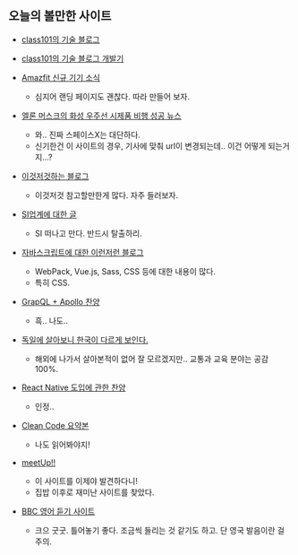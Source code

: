 ## 오늘의 볼만한 사이트

* [class101의 기술 블로그](https://class101.dev/ko/)

* [class101의 기술 블로그 개발기](https://brunch.co.kr/@pedaling/24)

* [Amazfit 신규 기기 소식](https://cn.amazfit.com/gts.html)
    * 심지어 랜딩 페이지도 괜찮다. 따라 만들어 보자.

* [엘론 머스크의 화성 우주선 시제품 비행 성공 뉴스](https://www.cnet.com/news/spacex-starhopper-prototype-takes-giant-leap-for-elon-musk/)
    * 와.. 진짜 스페이스X는 대단하다.
    * 신기한건 이 사이트의 경우, 기사에 맞춰 url이 변경되는데.. 이건 어떻게 되는거지...?

* [이것저것하는 블로그](https://inasie.github.io)
    * 이것저것 참고할만한게 많다. 자주 들러보자.

* [SI업계에 대한 글](https://ldgeao99.tistory.com/152)
    * SI 떠나고 만다. 반드시 탈출하리.

* [자바스크립트에 대한 이런저런 블로그](https://webclub.tistory.com)
    * WebPack, Vue.js, Sass, CSS 등에 대한 내용이 많다.
    * 특히 CSS.

* [GrapQL + Apollo 찬양](https://brunch.co.kr/@kooslab/119)
    * 흑.. 나도..

* [독일에 살아보니 한국이 다르게 보인다.](https://brunch.co.kr/@movemovemove/26)
    * 해외에 나가서 살아본적이 없어 잘 모르겠지만.. 교통과 교육 분야는 공감 100%.

* [React Native 도입에 관한 찬양](https://brunch.co.kr/@happy-376/10)
    * 인정..

* [Clean Code 요약본](https://brunch.co.kr/@happy-376/10)
    * 나도 읽어봐야지!

* [meetUp!!](https://www.meetup.com/ko-KR/)
    * 이 사이트를 이제야 발견하다니!
    * 집밥 이후로 재미난 사이트를 찾았다.

* [BBC 영어 듣기 사이트](https://www.bbc.co.uk/sounds/play/live:bbc_radio_fourfm)
    * 크으 굿굿. 틀어놓기 좋다. 조금씩 들리는 것 같기도 하고. 단 영국 발음이란 걸 주의.